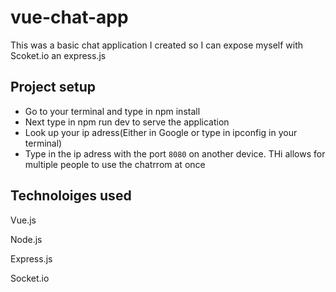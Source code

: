 # vue-chat-app

This was a basic chat application I created so I can expose myself with Scoket.io an express.js

## Project setup

* Go to your terminal and type in npm install
* Next type in npm run dev to serve the application
* Look up your ip adress(Either in Google or type in ipconfig in your terminal)
* Type in the ip adress with the port `8080` on another device. THi allows for multiple people to use  the chatrrom at once


## Technoloiges used
Vue.js

Node.js

Express.js

Socket.io


